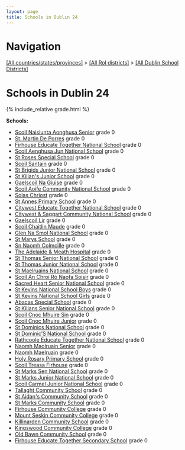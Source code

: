 ```yaml
---
layout: page
title: Schools in Dublin 24
---
```

# Navigation

[[All countries/states/provinces]](../../..) > [[All RoI districts]](../..) > [[All Dublin School Districts]](..)

# Schools in Dublin 24

{% include_relative grade.html %}

**Schools:**

- [Scoil Naisiunta Aonghusa Senior](Scoil_Naisiunta_Aonghusa_Senior.md) grade 0
- [St. Martin De Porres](St._Martin_De_Porres.md) grade 0
- [Firhouse Educate Together National School](Firhouse_Educate_Together_National_School.md) grade 0
- [Scoil Aenghusa Jun National School](Scoil_Aenghusa_Jun_National_School.md) grade 0
- [St Roses Special School](St_Roses_Special_School.md) grade 0
- [Scoil Santain](Scoil_Santain.md) grade 0
- [St Brigids Junior National School](St_Brigids_Junior_National_School.md) grade 0
- [St Kilian's Junior School](St_Kilian's_Junior_School.md) grade 0
- [Gaelscoil Na Giuise](Gaelscoil_Na_Giuise.md) grade 0
- [Scoil Aoife Community National School](Scoil_Aoife_Community_National_School.md) grade 0
- [Solas Chriost](Solas_Chriost.md) grade 0
- [St Annes Primary School](St_Annes_Primary_School.md) grade 0
- [Citywest Educate Together National School](Citywest_Educate_Together_National_School.md) grade 0
- [Citywest & Saggart Community National School](Citywest_&_Saggart_Community_National_School.md) grade 0
- [Gaelscoil Lir](Gaelscoil_Lir.md) grade 0
- [Scoil Chaitlin Maude](Scoil_Chaitlin_Maude.md) grade 0
- [Glen Na Smol National School](Glen_Na_Smol_National_School.md) grade 0
- [St Marys School](St_Marys_School.md) grade 0
- [Sn Naomh Colmcille](Sn_Naomh_Colmcille.md) grade 0
- [The Adelaide & Meath Hospital](The_Adelaide_&_Meath_Hospital.md) grade 0
- [St Thomas Senior National School](St_Thomas_Senior_National_School.md) grade 0
- [St Thomas Junior National School](St_Thomas_Junior_National_School.md) grade 0
- [St Maelruains National School](St_Maelruains_National_School.md) grade 0
- [Scoil An Chroi Ró Naofa Soisir](Scoil_An_Chroi_Ró_Naofa_Soisir.md) grade 0
- [Sacred Heart Senior National School](Sacred_Heart_Senior_National_School.md) grade 0
- [St Kevins National School Boys](St_Kevins_National_School_Boys.md) grade 0
- [St Kevins National School Girls](St_Kevins_National_School_Girls.md) grade 0
- [Abacas Special School](Abacas_Special_School.md) grade 0
- [St Kilians Senior National School](St_Kilians_Senior_National_School.md) grade 0
- [Scoil Cnoc Mhuire Sin](Scoil_Cnoc_Mhuire_Sin.md) grade 0
- [Scoil Cnoc Mhuire Junior](Scoil_Cnoc_Mhuire_Junior.md) grade 0
- [St Dominics National School](St_Dominics_National_School.md) grade 0
- [St Dominic’S National School](St_Dominic’S_National_School.md) grade 0
- [Rathcoole Educate Together National School](Rathcoole_Educate_Together_National_School.md) grade 0
- [Naomh Maolruain Senior](Naomh_Maolruain_Senior.md) grade 0
- [Naomh Maelruain](Naomh_Maelruain.md) grade 0
- [Holy Rosary Primary School](Holy_Rosary_Primary_School.md) grade 0
- [Scoil Treasa Firhouse](Scoil_Treasa_Firhouse.md) grade 0
- [St Marks Sen National School](St_Marks_Sen_National_School.md) grade 0
- [St Marks Junior National School](St_Marks_Junior_National_School.md) grade 0
- [Scoil Carmel Junior National School](Scoil_Carmel_Junior_National_School.md) grade 0
- [Tallaght Community School](Tallaght_Community_School.md) grade 0
- [St Aidan's Community School](St_Aidan's_Community_School.md) grade 0
- [St Marks Community School](St_Marks_Community_School.md) grade 0
- [Firhouse Community College](Firhouse_Community_College.md) grade 0
- [Mount Seskin Community College](Mount_Seskin_Community_College.md) grade 0
- [Killinarden Community School](Killinarden_Community_School.md) grade 0
- [Kingswood Community College](Kingswood_Community_College.md) grade 0
- [Old Bawn Community School](Old_Bawn_Community_School.md) grade 0
- [Firhouse Educate Together Secondary School](Firhouse_Educate_Together_Secondary_School.md) grade 0
